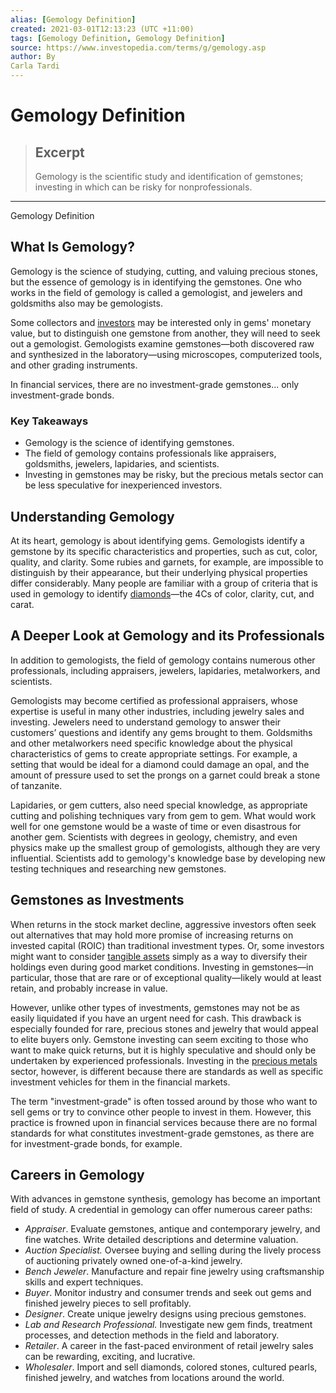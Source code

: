 ```yaml
---
alias: [Gemology Definition]
created: 2021-03-01T12:13:23 (UTC +11:00)
tags: [Gemology Definition, Gemology Definition]
source: https://www.investopedia.com/terms/g/gemology.asp
author: By
Carla Tardi
---
```


# Gemology Definition

> ## Excerpt
> Gemology is the scientific study and identification of gemstones; investing in which can be risky for nonprofessionals.

---

Gemology Definition
## What Is Gemology?

Gemology is the science of studying, cutting, and valuing precious stones, but the essence of gemology is in identifying the gemstones. One who works in the field of gemology is called a gemologist, and jewelers and goldsmiths also may be gemologists.

Some collectors and [investors](https://www.investopedia.com/terms/i/investor.asp) may be interested only in gems' monetary value, but to distinguish one gemstone from another, they will need to seek out a gemologist. Gemologists examine gemstones—both discovered raw and synthesized in the laboratory—using microscopes, computerized tools, and other grading instruments.

In financial services, there are no investment-grade gemstones... only investment-grade bonds.

### Key Takeaways

-   Gemology is the science of identifying gemstones. 
-   The field of gemology contains professionals like appraisers, goldsmiths, jewelers, lapidaries, and scientists.
-   Investing in gemstones may be risky, but the precious metals sector can be less speculative for inexperienced investors.

## Understanding Gemology

At its heart, gemology is about identifying gems. Gemologists identify a gemstone by its specific characteristics and properties, such as cut, color, quality, and clarity. Some rubies and garnets, for example, are impossible to distinguish by their appearance, but their underlying physical properties differ considerably. Many people are familiar with a group of criteria that is used in gemology to identify [diamonds](https://www.investopedia.com/terms/d/diamonds.asp)—the 4Cs of color, clarity, cut, and carat.

## A Deeper Look at Gemology and its Professionals

In addition to gemologists, the field of gemology contains numerous other professionals, including appraisers, jewelers, lapidaries, metalworkers, and scientists.

Gemologists may become certified as professional appraisers, whose expertise is useful in many other industries, including jewelry sales and investing. Jewelers need to understand gemology to answer their customers’ questions and identify any gems brought to them. Goldsmiths and other metalworkers need specific knowledge about the physical characteristics of gems to create appropriate settings. For example, a setting that would be ideal for a diamond could damage an opal, and the amount of pressure used to set the prongs on a garnet could break a stone of tanzanite.

Lapidaries, or gem cutters, also need special knowledge, as appropriate cutting and polishing techniques vary from gem to gem. What would work well for one gemstone would be a waste of time or even disastrous for another gem. Scientists with degrees in geology, chemistry, and even physics make up the smallest group of gemologists, although they are very influential. Scientists add to gemology's knowledge base by developing new testing techniques and researching new gemstones.

## Gemstones as Investments

When returns in the stock market decline, aggressive investors often seek out alternatives that may hold more promise of increasing returns on invested capital (ROIC) than traditional investment types. Or, some investors might want to consider [tangible assets](https://www.investopedia.com/ask/answers/041615/why-should-you-invest-tangible-assets.asp) simply as a way to diversify their holdings even during good market conditions. Investing in gemstones—in particular, those that are rare or of exceptional quality—likely would at least retain, and probably increase in value.

However, unlike other types of investments, gemstones may not be as easily liquidated if you have an urgent need for cash. This drawback is especially founded for rare, precious stones and jewelry that would appeal to elite buyers only. Gemstone investing can seem exciting to those who want to make quick returns, but it is highly speculative and should only be undertaken by experienced professionals. Investing in the [precious metals](https://www.investopedia.com/articles/basics/09/precious-metals-gold-silver-platinum.asp) sector, however, is different because there are standards as well as specific investment vehicles for them in the financial markets.

The term "investment-grade" is often tossed around by those who want to sell gems or try to convince other people to invest in them. However, this practice is frowned upon in financial services because there are no formal standards for what constitutes investment-grade gemstones, as there are for investment-grade bonds, for example.

## Careers in Gemology

With advances in gemstone synthesis, gemology has become an important field of study. A credential in gemology can offer numerous career paths:

-   _Appraiser_. Evaluate gemstones, antique and contemporary jewelry, and fine watches. Write detailed descriptions and determine valuation.
-   _Auction Specialist._ Oversee buying and selling during the lively process of auctioning privately owned one-of-a-kind jewelry.
-   _Bench Jeweler_. Manufacture and repair fine jewelry using craftsmanship skills and expert techniques.
-   _Buyer_. Monitor industry and consumer trends and seek out gems and finished jewelry pieces to sell profitably.
-   _Designer_. Create unique jewelry designs using precious gemstones.
-   _Lab and Research Professional._ Investigate new gem finds, treatment processes, and detection methods in the field and laboratory.
-   _Retailer_. A career in the fast-paced environment of retail jewelry sales can be rewarding, exciting, and lucrative. 
-   _Wholesaler_. Import and sell diamonds, colored stones, cultured pearls, finished jewelry, and watches from locations around the world.
